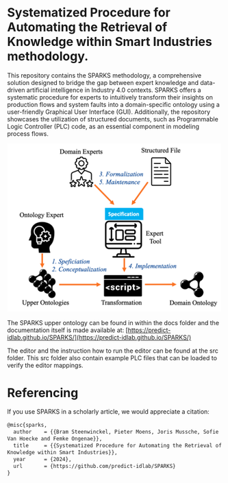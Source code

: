 # Systematized Procedure for Automating the Retrieval of Knowledge within Smart Industries methodology.

This repository contains the SPARKS methodology, a comprehensive solution designed to bridge the gap between expert knowledge and data-driven artificial intelligence in Industry 4.0 contexts. SPARKS offers a systematic procedure for experts to intuitively transform their insights on production flows and system faults into a domain-specific ontology using a user-friendly Graphical User Interface (GUI). Additionally, the repository showcases the utilization of structured documents, such as Programmable Logic Controller (PLC) code, as an essential component in modeling process flows. 

<img src="img/methodology.png" alt="SPARKS Methodology" style="width:500px;"/>

The SPARKS upper ontology can be found in within the docs folder and the documentation itself is made available at: [https://predict-idlab.github.io/SPARKS/](https://predict-idlab.github.io/SPARKS/)

The editor and the instruction how to run the editor can be found at the src folder. This src folder also contain example PLC files that can be loaded to verify the editor mappings.


# Referencing
If you use SPARKS in a scholarly article, we would appreciate a citation:

```
@misc{sparks,
  author    = {{Bram Steenwinckel, Pieter Moens, Joris Mussche, Sofie Van Hoecke and Femke Ongenae}},
  title     = {{Systematized Procedure for Automating the Retrieval of Knowledge within Smart Industries}},
  year      = {2024},
  url       = {https://github.com/predict-idlab/SPARKS}
}
```


